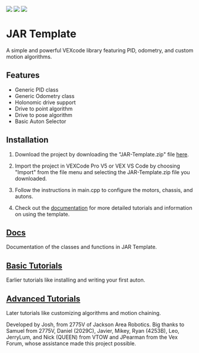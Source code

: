<p align="left">
<img src="https://img.shields.io/github/downloads/JacksonAreaRobotics/JAR-Template/total?style=flat-square&color=yellow">
<img src="https://img.shields.io/github/stars/JacksonAreaRobotics/JAR-Template?style=flat-square&color=yellow">
<img src="https://img.shields.io/badge/version-v1.2.0-yellow?style=flat-square">
</p>

# JAR Template
A simple and powerful VEXcode library featuring PID, odometry, and custom motion algorithms.

## Features
- Generic PID class
- Generic Odometry class
- Holonomic drive support
- Drive to point algorithm
- Drive to pose algorithm
- Basic Auton Selector

## Installation
1. Download the project by downloading the "JAR-Template.zip" file [here](https://github.com/2775Josh/JAR-Template/releases/latest).

2. Import the project in VEXCode Pro V5 or VEX VS Code by choosing "Import" from the file menu and selecting the JAR-Template.zip file you downloaded.

3. Follow the instructions in main.cpp to configure the motors, chassis, and autons.

4. Check out the <a href="https://jacksonarearobotics.github.io/JAR-Template/" target="_blank">documentation</a> for more detailed tutorials and information on using the template.

## [Docs](https://jacksonarearobotics.github.io/JAR-Template/)

Documentation of the classes and functions in JAR Template.

## [Basic Tutorials](https://jacksonarearobotics.github.io/JAR-Template/basic-tutorials)

Earlier tutorials like installing and writing your first auton.

## [Advanced Tutorials](https://jacksonarearobotics.github.io/JAR-Template/advanced-tutorials)

Later tutorials like customizing algorithms and motion chaining.

Developed by Josh, from 2775V of Jackson Area Robotics. Big thanks to Samuel from 2775V, Daniel (2029C), Javier, Mikey, Ryan (4253B), Leo, JerryLum, and Nick (QUEEN) from VTOW and JPearman from the Vex Forum, whose assistance made this project possible.
